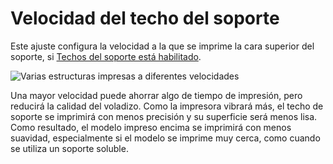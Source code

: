 Velocidad del techo del soporte
====
Este ajuste configura la velocidad a la que se imprime la cara superior del soporte, si [Techos del soporte está habilitado](../support/support_interface_enable.md).

![Varias estructuras impresas a diferentes velocidades](../images/speed_difference.png)

Una mayor velocidad puede ahorrar algo de tiempo de impresión, pero reducirá la calidad del voladizo. Como la impresora vibrará más, el techo de soporte se imprimirá con menos precisión y su superficie será menos lisa. Como resultado, el modelo impreso encima se imprimirá con menos suavidad, especialmente si el modelo se imprime muy cerca, como cuando se utiliza un soporte soluble.